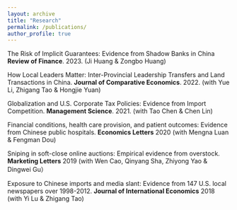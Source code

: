 ```yaml
---
layout: archive
title: "Research"
permalink: /publications/
author_profile: true
---
```

   The Risk of Implicit Guarantees: Evidence from Shadow Banks in China **Review of Finance**. 2023. (Ji Huang & Zongbo Huang)
   
   How Local Leaders Matter: Inter-Provincial Leadership Transfers and Land Transactions in China. **Journal of Comparative Economics**. 2022. (with Yue Li, Zhigang Tao & Hongjie Yuan)

   Globalization and U.S. Corporate Tax Policies: Evidence from Import Competition. **Management Science**. 2021. (with Tao Chen & Chen Lin)

  Financial conditions, health care provision, and patient outcomes: Evidence from Chinese public hospitals. **Economics Letters** 2020 (with Mengna Luan & Fengman Dou)

  Sniping in soft-close online auctions: Empirical evidence from overstock. **Marketing Letters** 2019 (with Wen Cao, Qinyang Sha, Zhiyong Yao & Dingwei Gu）

  Exposure to Chinese imports and media slant: Evidence from 147 U.S. local newspapers over 1998-2012. **Journal of International Economics** 2018  (with Yi Lu & Zhigang Tao)

 
